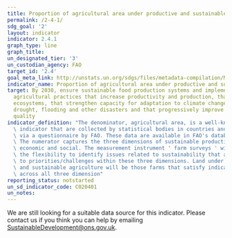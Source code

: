 ```yaml
---
title: Proportion of agricultural area under productive and sustainable agriculture
permalink: /2-4-1/
sdg_goal: '2'
layout: indicator
indicator: 2.4.1
graph_type: line
graph_title:
un_designated_tier: '3'
un_custodian_agency: FAO
target_id: '2.4'
goal_meta_link: http://unstats.un.org/sdgs/files/metadata-compilation/Metadata-Goal-2.pdf
indicator_name: Proportion of agricultural area under productive and sustainable agriculture
target: By 2030, ensure sustainable food production systems and implement resilient
  agricultural practices that increase productivity and production, that help maintain
  ecosystems, that strengthen capacity for adaptation to climate change, extreme weather,
  drought, flooding and other disasters and that progressively improve land and soil
  quality
indicator_definition: "The denominator, agricultural area, is a well-known and established\
  \ indicator that are collected by statistical bodies in countries and compiled internationally\
  \ via a questionnaire by FAO. These data are available in FAO's database FAOSTAT.\
  \ The numerator captures the three dimensions of sustainable production: environmental,\
  \ economic and social. The measurement instrument ' farm surveys ' will give countries\
  \ the flexibility to identify issues related to sustainability that are most relevant\
  \ to priorities/challenges within these three dimensions. Land under productive\
  \ and sustainable agriculture will be those farms that satisfy indicators selected\
  \ across all three dimension"
reporting_status: notstarted
un_sd_indicator_code: C020401
un_notes:
---
```


We are still looking for a suitable data source for this indicator. Please contact us if you think you can help by emailing <a href="mailto:SustainableDevelopment@ons.gov.uk">SustainableDevelopment@ons.gov.uk</a>.



